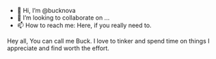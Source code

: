 - 👋 Hi, I’m @bucknova
- 💞️ I’m looking to collaborate on ...
- 📫 How to reach me: Here, if you really need to.

<!---
bucknova/bucknova is a ✨ special ✨ repository because its `README.md` (this file) appears on your GitHub profile.
You can click the Preview link to take a look at your changes.
--->
Hey all,
You can call me Buck. I love to tinker and spend time on things I appreciate and find worth the effort. 
